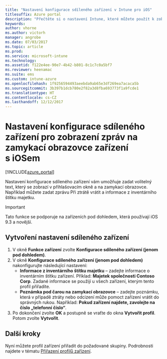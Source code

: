 ```yaml
---
title: "Nastavení konfigurace sdíleného zařízení v Intune pro iOS"
titlesuffix: Azure portal
description: "Přečtěte si o nastavení Intune, které můžete použít k zobrazení informací na zamykací obrazovce zařízení s iOSem."
keywords: 
author: vhorne
ms.author: victorh
manager: angrobe
ms.date: 07/03/2017
ms.topic: article
ms.prod: 
ms.service: microsoft-intune
ms.technology: 
ms.assetid: f122e4ee-90e7-4b42-b801-8c1c7c0a5bf7
ms.reviewer: heenamac
ms.suite: ems
ms.custom: intune-azure
ms.openlocfilehash: 1f9256594493aeebda9ab65e3df269ea7acaca5b
ms.sourcegitcommit: 3b397b1dcb780e2f82a3d8fba693773f1a9fcde1
ms.translationtype: HT
ms.contentlocale: cs-CZ
ms.lasthandoff: 12/12/2017
---
```

# <a name="shared-device-configuration-settings-to-display-messages-on-the-ios-device-lock-screen"></a>Nastavení konfigurace sdíleného zařízení pro zobrazení zpráv na zamykací obrazovce zařízení s iOSem

[!INCLUDE[azure_portal](./includes/azure_portal.md)]

Nastavení konfigurace sdíleného zařízení vám umožňuje zadat volitelný text, který se zobrazí v přihlašovacím okně a na zamykací obrazovce. Například můžete zadat zprávu Při ztrátě vrátit a informace z inventárního štítku majetku. 

>[!IMPORTANT]
> Tato funkce se podporuje na zařízeních pod dohledem, která používají iOS 9.3 a novější.

## <a name="create-shared-device-settings"></a>Vytvoření nastavení sdíleného zařízení

1. V okně **Funkce zařízení** zvolte **Konfigurace sdíleného zařízení (jenom pod dohledem)**.
2. V okně **Konfigurace sdíleného zařízení (jenom pod dohledem)** nakonfigurujte následující nastavení:
    - **Informace z inventárního štítku majetku** – zadejte informace o inventárním štítku zařízení. Příklad: **Majetek společnosti Contoso Corp**. Zadané informace se použijí u všech zařízení, kterým tento profil přiřadíte.
    - **Poznámka pod čarou na zamykací obrazovce** – zadejte poznámku, která v případě ztráty nebo odcizení může pomoct zařízení vrátit do správných rukou. Například: **Pokud zařízení najdete, zavolejte na číslo „telefonní číslo“**.
3. Po dokončení zvolte **OK** a postupně se vraťte do okna **Vytvořit profil**. Potom zvolte **Vytvořit**. 


## <a name="next-steps"></a>Další kroky

Nyní můžete profil zařízení přiřadit do požadované skupiny. Podrobnosti najdete v tématu [Přiřazení profilů zařízení](device-profile-assign.md).

